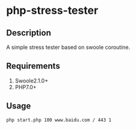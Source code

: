 # php-stress-tester

## Description
A simple stress tester based on swoole coroutine.

## Requirements
1. Swoole2.1.0+
2. PHP7.0+

## Usage
```shell
php start.php 100 www.baidu.com / 443 1
```
